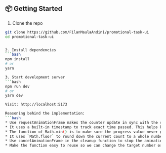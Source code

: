 ## 📦 Getting Started

1. Clone the repo
```bash
git clone https://github.com/FilanMaulaAndini/promotional-task-ui
cd promotional-task-ui


2. Install dependencies
```bash
npm install
# or
yarn

3. Start development server
```bash
npm run dev
# or
yarn dev

Visit: http://localhost:5173

Reasoning behind the implementation:
```bash
* Use requestAnimationFrame makes the counter update in sync with the screen, so the movement looks smooth, not jumpy.
* It uses a built-in timestamp to track exact time passed. This helps keep the counter accurate, even on slow devices.
* The function of Math.min() is to make sure the progress value never goes above 1 (which represents 100%). It ensures it doesn’t go beyond the final target number.
* It uses `Math.floor` to round down the current count to a whole number. This is because counting up in whole numbers (like 1, 2, 3...), not decimals.
* Use cancelAnimationFrame in the cleanup function to stop the animation if it gets interrupted.
* Make the function easy to reuse so we can change the target number or duration anytime, and it will still work.
